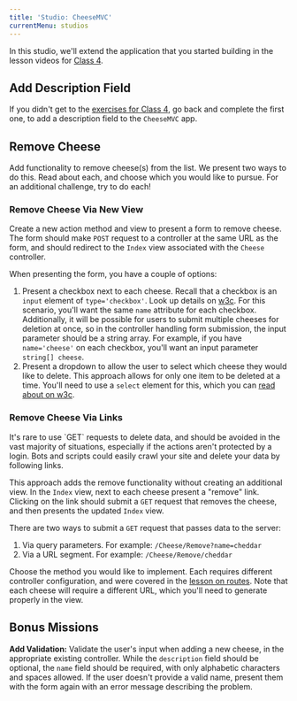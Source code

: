 ```yaml
---
title: 'Studio: CheeseMVC'
currentMenu: studios
---
```


In this studio, we'll extend the application that you started building in the lesson videos for [Class 4](../../class-prep/4/).

## Add Description Field

If you didn't get to the [exercises for Class 4](../../class-prep/4/exercises.html), go back and complete the first one, to add a description field to the `CheeseMVC` app.

## Remove Cheese

Add functionality to remove cheese(s) from the list. We present two ways to do this. Read about each, and choose which you would like to pursue. For an additional challenge, try to do each!

### Remove Cheese Via New View

Create a new action method and view to present a form to remove cheese. The form should make  `POST` request to a controller at the same URL as the form, and should redirect to the `Index` view associated with the `Cheese` controller.

When presenting the form, you have a couple of options:
1. Present a checkbox next to each cheese. Recall that a checkbox is an `input` element of `type='checkbox'`. Look up details on [w3c](https://www.w3schools.com/html/html_form_input_types.asp). For this scenario, you'll want the same `name` attribute for each checkbox. Additionally, it will be possible for users to submit multiple cheeses for deletion at once, so in the controller handling form submission, the input parameter should be a string array. For example, if you have `name='cheese'` on each checkbox, you'll want an input parameter `string[] cheese`.
2. Present a dropdown to allow the user to select which cheese they would like to delete. This approach allows for only one item to be deleted at a time. You'll need to use a `select` element for this, which you can [read about on w3c](https://www.w3schools.com/htmL/html_form_elements.asp).

### Remove Cheese Via Links

<aside class="aside-warning" markdown="1">
It's rare to use `GET` requests to delete data, and should be avoided in the vast majority of situations, especially if the actions aren't protected by a login. Bots and scripts could easily crawl your site and delete your data by following links.
</aside>

This approach adds the remove functionality without creating an additional view. In the `Index` view, next to each cheese present a "remove" link. Clicking on the link should submit a `GET` request that removes the cheese, and then presents the updated `Index` view.

There are two ways to submit a `GET` request that passes data to the server:
1. Via query parameters. For example: `/Cheese/Remove?name=cheddar`
2. Via a URL segment. For example: `/Cheese/Remove/cheddar`

Choose the method you would like to implement. Each requires different controller configuration, and were covered in the [lesson on routes](../../videos/intro-to-mvc-routes/). Note that each cheese will require a different URL, which you'll need to generate properly in the view.

## Bonus Missions

**Add Validation:** Validate the user's input when adding a new cheese, in the appropriate existing controller. While the `description` field should be optional, the `name` field should be required, with only alphabetic characters and spaces allowed. If the user doesn't provide a valid name, present them with the form again with an error message describing the problem.
